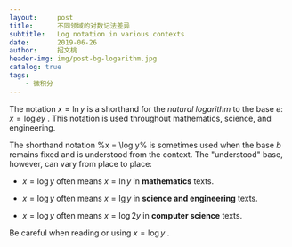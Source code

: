 ```yaml
---
layout:     post
title:      不同领域的对数记法差异
subtitle:   Log notation in various contexts
date:       2019-06-26
author:     招文桃
header-img: img/post-bg-logarithm.jpg
catalog: true
tags:
    - 微积分
---
```


The notation  $x = \ln y$  is a shorthand for the *natural logarithm* to the base $e$:  $x = \log e y$ . This notation is used throughout mathematics, science, and engineering.

The shorthand notation  %x = \log y%  is sometimes used when the base $b$ remains fixed and is understood from the context. The "understood" base, however, can vary from place to place:

  - $x = \log y$  often means  $x = \ln y$  in **mathematics** texts.

  - $x = \log y$  often means  $x = \lg y$  in **science and engineering** texts.

  - $x = \log y$  often means  $x = \log 2 y$  in **computer science** texts.
  
Be careful when reading or using  $x = \log y$ .
